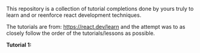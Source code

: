 This repository is a collection of tutorial completions done by yours truly to learn and or reenforce react development techniques.

The tutorials are from: https://react.dev/learn and the attempt was to as closely follow the order of the tutorials/lessons as possible.

<b>Tutorial 1:</b>


